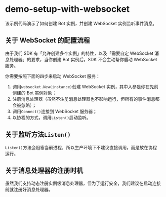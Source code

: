 # demo-setup-with-websocket

该示例代码演示了如何创建 Bot 实例，并创建 WebSocket 实例监听事件消息。

## 关于 WebSocket 的配置流程

由于我们 SDK 有「允许创建多个实例」的特性，以及「需要自定 WebSocket 消息处理器」的要求，当你创建 Bot 实例后，SDK 不会主动帮你启动 WebSocket 服务。

你需要按照下面的四步来启动 WebSocket 服务：

1. 调用`websocket.New(instance)`创建 WebSocket 实例，其中入参是你在先前创建的 Bot 实例对象；
2. 注册消息处理器（虽然不注册消息处理器也不影响运行，但所有的事件消息都会被忽略）；
3. 调用`Connect()`连接到 WebSocket 服务器；
4. 以协程的方式，调用`Listen()`启动监听。

## 关于监听方法`Listen()`

`Listen()`方法会阻塞当前进程，所以生产环境下不建议直接调用，而是放在协程运行。

## 关于消息处理器的注册时机

虽然我们支持动态注册实例级消息处理器，但为了运行安全，我们建议在启动连接前就注册好消息处理器。
